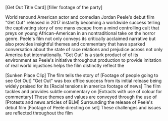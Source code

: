 [Get Out Title Card]
[filler footage of the party]

World renound American actor and comedian Jordan Peele's debut film "Get Out" released in 2017 instantly becoming a worldwide success telling the captivating story of one mans escape from a mind controlling cult that preys on young African-American in an nontraditional take on the horror genre. Peele's film not only conveys its critically acclaimed narrative but also provides insightful themes and commentary that have sparked conversation about the state of race relations and prejudice across not only America but internationally. "Get Out" is a stark product of of its environment as Peele's initiative throughout production to provide imitation of real world injustices helps the film distinctly reflect the 

[Sunken Place Clip]
The film tells the story of 
[Footage of people going to see Get Out]
"Get Out" was box office success from its initial release being widely praised for its
[Racial tensions in america footage of news]
The film tackles and provides subtle commentary on
[Extracts with use of colour for commentary]
These themes and values are conveyed through the use of 
[Protests and news articles of BLM]
Surrounding the release of Peele's debut film
[Footage of Peele directing on set]
These challenges and issues are reflected throughout the film 